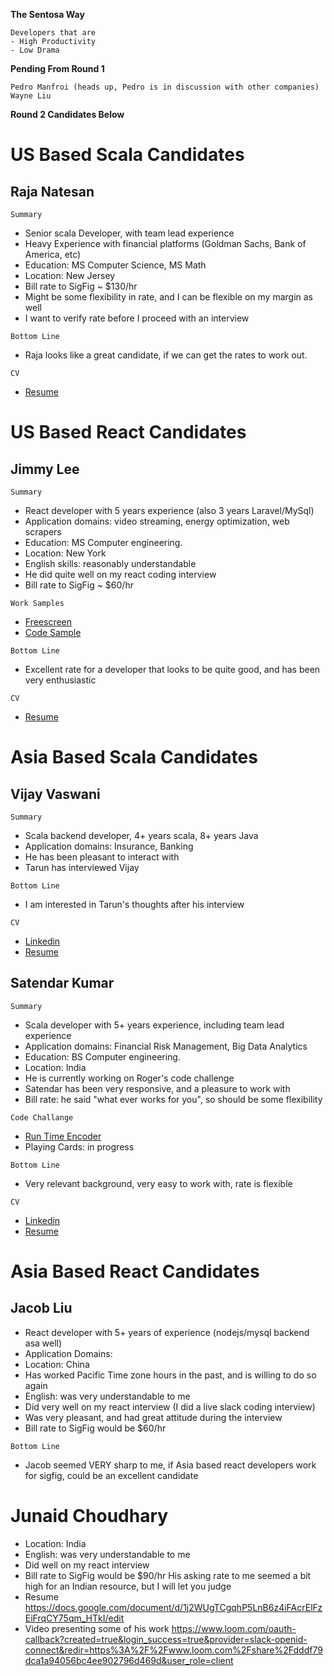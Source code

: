 
**The Sentosa Way**
```
Developers that are
- High Productivity
- Low Drama
```

**Pending From Round 1**
```
Pedro Manfroi (heads up, Pedro is in discussion with other companies)
Wayne Liu
```

**Round 2 Candidates Below**

# US Based Scala Candidates

## Raja Natesan

`Summary`
* Senior scala Developer, with team lead experience
* Heavy Experience with financial platforms (Goldman Sachs, Bank of America, etc)
* Education: MS Computer Science, MS Math
* Location: New Jersey
* Bill rate to SigFig ~ $130/hr
* Might be some flexibility in rate, and I can be flexible on my margin as well
* I want to verify rate before I proceed with an interview

`Bottom Line`
* Raja looks like a great candidate, if we can get the rates to work out.

`CV`
* [Resume](https://github.com/SteveAtSentosa/sigfig-candidates/tree/master/raja-natesan)


# US Based React Candidates

## Jimmy Lee

`Summary`
* React developer with 5 years experience (also 3 years Laravel/MySql)
* Application domains: video streaming, energy optimization, web scrapers
* Education: MS Computer engineering.
* Location: New York
* English skills: reasonably understandable
* He did quite well on my react coding interview
* Bill rate to SigFig ~ $60/hr

`Work Samples`
* [Freescreen]()
* [Code Sample]()

`Bottom Line`
* Excellent rate for a developer that looks to be quite good, and has been very enthusiastic

`CV`
* [Resume](https://github.com/SteveAtSentosa/sigfig-candidates/blob/master/jimmy-lee/sentosa-resume-jimmy-lee.pdf)


# Asia Based Scala Candidates

## Vijay Vaswani

`Summary`
* Scala backend developer, 4+ years scala, 8+ years Java
* Application domains: Insurance, Banking
* He has been pleasant to interact with
* Tarun has interviewed Vijay

`Bottom Line`
* I am interested in Tarun's thoughts after his interview

`CV`
* [Linkedin](https://www.linkedin.com/in/vijay-vaswani-2107/)
* [Resume]()

## Satendar Kumar

`Summary`
* Scala developer with 5+ years experience, including team lead experience
* Application domains: Financial Risk Management, Big Data Analytics
* Education: BS Computer engineering.
* Location: India
* He is currently working on Roger's code challenge
* Satendar has been very responsive, and a pleasure to work with
* Bill rate: he said "what ever works for you", so should be some flexibility

`Code Challange`
* [Run Time Encoder]()
* Playing Cards: in progress

`Bottom Line`
* Very relevant background, very easy to work with, rate is flexible

`CV`
* [Linkedin](https://in.linkedin.com/in/satendrakumar06)
* [Resume]()


# Asia Based React Candidates

## Jacob Liu
* React developer with 5+ years of experience (nodejs/mysql backend asa well)
* Application Domains:
* Location: China
* Has worked Pacific Time zone hours in the past, and is willing to do so again
* English: was very understandable to me
* Did very well on my react interview (I did a live slack coding interview)
* Was very pleasant, and had great attitude during the interview
* Bill rate to SigFig would be $60/hr

`Bottom Line`
* Jacob seemed VERY sharp to me, if Asia based react developers work for sigfig, could be an excellent candidate

# Junaid Choudhary
* Location: India
* English: was very understandable to me
* Did well on my react interview
* Bill rate to SigFig would be $90/hr
  His asking rate to me seemed a bit high for an Indian resource, but I will let you judge
* Resume
  https://docs.google.com/document/d/1j2WUgTCgqhP5LnB6z4iFAcrElFzEiFrqCY75qm_HTkI/edit
* Video presenting some of his work
  https://www.loom.com/oauth-callback?created=true&login_success=true&provider=slack-openid-connect&redir=https%3A%2F%2Fwww.loom.com%2Fshare%2Fdddf79dca1a94056bc4ee902796d469d&user_role=client


